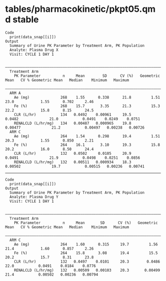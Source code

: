 # tables/pharmacokinetic/pkpt05.qmd stable

    Code
      print(data_snap[[i]])
    Output
      Summary of Urine PK Parameter by Treatment Arm, PK Population
      Analyte: Plasma Drug X 
      Visit: CYCLE 1 DAY 1
      
      —————————————————————————————————————————————————————————————————————————————————————————————————————————————————————————————
      Treatment Arm                                                                                                                
        PK Parameter          n     Mean        SD      CV (%)   Geometric Mean   CV % Geometric Mean   Median    Minimum   Maximum
      —————————————————————————————————————————————————————————————————————————————————————————————————————————————————————————————
      ARM A                                                                                                                        
        Ae (mg)              268    1.55      0.338      21.8         1.51               23.0            1.55      0.702     2.46  
        Fe (%)               268    15.7       3.35      21.3         15.3               22.2            15.8      8.15      24.5  
        CLR (L/hr)           134   0.0492    0.00961     19.5        0.0482              21.0           0.0491    0.0249    0.0751 
        RENALCLD (L/hr/mg)   134   0.00487   0.000965    19.8       0.00477              21.2           0.00497   0.00238   0.00726
      ARM C                                                                                                                        
        Ae (mg)              264    1.54      0.298      19.4         1.51               20.3            1.55      0.850     2.21  
        Fe (%)               264    16.1       3.10      19.3         15.8               20.2            16.0      8.50      24.4  
        CLR (L/hr)           132   0.0502     0.0105     20.9        0.0491              21.9           0.0498    0.0251    0.0856 
        RENALCLD (L/hr/mg)   132   0.00511   0.000934    18.3       0.00502              19.7           0.00515   0.00236   0.00741

---

    Code
      print(data_snap[[i]])
    Output
      Summary of Urine PK Parameter by Treatment Arm, PK Population
      Analyte: Plasma Drug Y 
      Visit: CYCLE 1 DAY 1
      
      ————————————————————————————————————————————————————————————————————————————————————————————————————————————————————————————
      Treatment Arm                                                                                                               
        PK Parameter          n     Mean       SD      CV (%)   Geometric Mean   CV % Geometric Mean   Median    Minimum   Maximum
      ————————————————————————————————————————————————————————————————————————————————————————————————————————————————————————————
      ARM C                                                                                                                       
        Ae (mg)              264    1.60      0.315     19.7         1.56               21.4            1.60      0.857     2.26  
        Fe (%)               264    15.8      3.08      19.4         15.5               20.2            15.7      8.31      23.8  
        CLR (L/hr)           132   0.0497    0.0101     20.3        0.0486              22.0           0.0491    0.0184    0.0776 
        RENALCLD (L/hr/mg)   132   0.00509   0.00103    20.3       0.00499              21.4           0.00502   0.00236   0.00794

